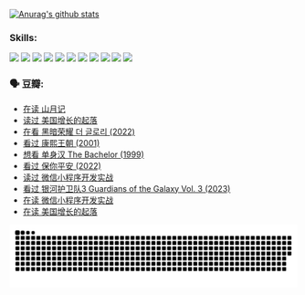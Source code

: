 
[![Anurag's github stats](https://github-readme-stats.vercel.app/api?username=w940853815)](https://github.com/anuraghazra/github-readme-stats)

### Skills:

<code><img height="32" src="https://cdn.jsdelivr.net/npm/simple-icons@v5/icons/python.svg"></code>
<code><img height="32" src="https://cdn.jsdelivr.net/npm/simple-icons@v5/icons/javascript.svg"></code>
<code><img height="32" src="https://cdn.jsdelivr.net/npm/simple-icons@v5/icons/django.svg"></code>
<code><img height="32" src="https://cdn.jsdelivr.net/npm/simple-icons@v5/icons/flask.svg"></code>
<code><img height="32" src="https://cdn.jsdelivr.net/npm/simple-icons@v5/icons/vuetify.svg"></code>
<code><img height="32" src="https://cdn.jsdelivr.net/npm/simple-icons@v5/icons/git.svg"></code>
<code><img height="32" src="https://cdn.jsdelivr.net/npm/simple-icons@v5/icons/docker.svg"></code>
<code><img height="32" src="https://cdn.jsdelivr.net/npm/simple-icons@v5/icons/postgresql.svg"></code>
<code><img height="32" src="https://cdn.jsdelivr.net/npm/simple-icons@v5/icons/elasticsearch.svg"></code>
<code><img height="32" src="https://cdn.jsdelivr.net/npm/simple-icons@v5/icons/macos.svg"></code>
<code><img height="32" src="https://cdn.jsdelivr.net/npm/simple-icons@v5/icons/linux.svg"></code>

### 🗣 豆瓣:

<!-- DOUBAN-ACTIVITIES:START -->
- [在读 山月记](https://www.douban.com/people/136069238/status/4256796460/?_i=86370463)
- [读过 美国增长的起落](https://www.douban.com/people/136069238/status/4256795052/?_i=86370463)
- [在看 黑暗荣耀 더 글로리‎ (2022)](https://www.douban.com/people/136069238/status/4256207386/?_i=86370463)
- [看过 康熙王朝‎ (2001)](https://www.douban.com/people/136069238/status/4254396418/?_i=86370463)
- [想看 单身汉 The Bachelor‎ (1999)](https://www.douban.com/people/136069238/status/4250318861/?_i=86370463)
- [看过 保你平安‎ (2022)](https://www.douban.com/people/136069238/status/4239139510/?_i=86370463)
- [读过 微信小程序开发实战](https://www.douban.com/people/136069238/status/4237321528/?_i=86370463)
- [看过 银河护卫队3 Guardians of the Galaxy Vol. 3‎ (2023)](https://www.douban.com/people/136069238/status/4236631849/?_i=86370463)
- [在读 微信小程序开发实战](https://www.douban.com/people/136069238/status/4230177692/?_i=86370463)
- [在读 美国增长的起落](https://www.douban.com/people/136069238/status/4220055912/?_i=86370463)
<!-- DOUBAN-ACTIVITIES:END -->


![Snake animation](https://raw.githubusercontent.com/w940853815/w940853815/output/github-contribution-grid-snake.svg)

<!--
**w940853815/w940853815** is a ✨ _special_ ✨ repository because its `README.md` (this file) appears on your GitHub profile.

Here are some ideas to get you started:

- 🔭 I’m currently working on ...
- 🌱 I’m currently learning ...
- 👯 I’m looking to collaborate on ...
- 🤔 I’m looking for help with ...
- 💬 Ask me about ...
- 📫 How to reach me: ...
- 😄 Pronouns: ...
- ⚡ Fun fact: ...
-->
